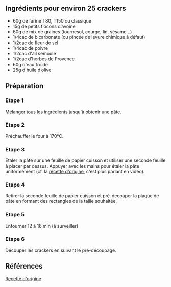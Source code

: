 ## Ingrédients pour environ 25 crackers

- 60g de farine T80, T150 ou classique
- 15g de petits flocons d’avoine
- 60g de mix de graines (tournesol, courge, lin, sésame…)
- 1/4cac de bicarbonate (ou pincée de levure chimique à défaut)
- 1/2cac de fleur de sel
- 1/4cac de poivre
- 1/2cac d'ail semoule
- 1/2cac d'herbes de Provence
- 60g d'eau froide
- 25g d'huile d’olive

## Préparation

### Etape 1

Mélanger tous les ingrédients jusqu'à obtenir une pâte.

### Etape 2

Préchauffer le four à 170°C.

### Etape 3

Etaler la pâte sur une feuille de papier cuisson et utiliser une seconde feuille à placer par dessus. Appuyer avec les mains pour étaler la pâte uniformément (cf. la [recette d'origine](https://www.instagram.com/p/C29OR26sPfI/), c'est plus parlant en vidéo).

### Etape 4

Retirer la seconde feuille de papier cuisson et pré-decouper la plaque de pâte en formant des rectangles de la taille souhaitée.

### Etape 5

Enfourner 12 à 16 min (à surveiller)

### Etape 6

Découper les crackers en suivant le pré-découpage.

## Références

[Recette d'origine](https://www.instagram.com/p/C29OR26sPfI/)
